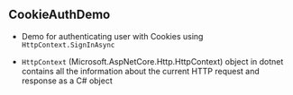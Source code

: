 ## CookieAuthDemo
* Demo for authenticating user with Cookies using `HttpContext.SignInAsync`

* `HttpContext` (Microsoft.AspNetCore.Http.HttpContext) object in dotnet contains all the information about the current HTTP request and response as a C# object
